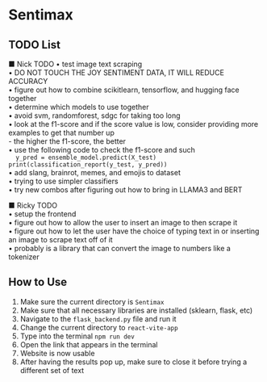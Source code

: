 # Sentimax

## TODO List
■ Nick TODO
• test image text scraping  
• DO NOT TOUCH THE JOY SENTIMENT DATA, IT WILL REDUCE ACCURACY  
• figure out how to combine scikitlearn, tensorflow, and hugging face together  
• determine which models to use together  
• avoid svm, randomforest, sdgc for taking too long  
• look at the f1-score and if the score value is low, consider providing more examples to get that number up  
    - the higher the f1-score, the better  
• use the following code to check the f1-score and such  
    ```  
    y_pred = ensemble_model.predict(X_test)  
    print(classification_report(y_test, y_pred))  
    ```  
• add slang, brainrot, memes, and emojis to dataset  
• trying to use simpler classifiers   
• try new combos after figuring out how to bring in LLAMA3 and BERT  

■ Ricky TODO  
• setup the frontend  
• figure out how to allow the user to insert an image to then scrape it  
• figure out how to let the user have the choice of typing text in or inserting an image to scrape text off of it  
• probably is a library that can convert the image to numbers like a tokenizer  

## How to Use
1) Make sure the current directory is `Sentimax`
2) Make sure that all necessary libraries are installed (sklearn, flask, etc)
3) Navigate to the `flask_backend.py` file and run it 
4) Change the current directory to `react-vite-app` 
5) Type into the terminal `npm run dev`
6) Open the link that appears in the terminal
7) Website is now usable
8) After having the results pop up, make sure to close it before trying a different set of text